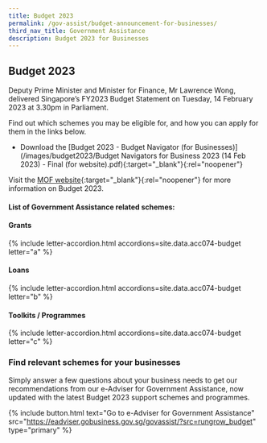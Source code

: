 ```yaml
---
title: Budget 2023
permalink: /gov-assist/budget-announcement-for-businesses/
third_nav_title: Government Assistance
description: Budget 2023 for Businesses
---
```


## Budget 2023

Deputy Prime Minister and Minister for Finance, Mr Lawrence Wong, delivered Singapore’s FY2023 Budget Statement on Tuesday, 14 February 2023 at 3.30pm in Parliament.

Find out which schemes you may be eligible for, and how you can apply for them in the links below.

- Download the [Budget 2023 - Budget Navigator (for Businesses)](/images/budget2023/Budget Navigators for Business 2023 (14 Feb 2023) - Final (for website).pdf){:target="_blank"}{:rel="noopener"} 

Visit the [MOF website](https://www.mof.gov.sg/){:target="_blank"}{:rel="noopener"} for more information on Budget 2023.

#### List of Government Assistance related schemes:

#### Grants

{% include letter-accordion.html accordions=site.data.acc074-budget letter="a" %}

#### Loans

{% include letter-accordion.html accordions=site.data.acc074-budget letter="b" %}

#### Toolkits / Programmes

{% include letter-accordion.html accordions=site.data.acc074-budget letter="c" %}

### Find relevant schemes for your businesses

Simply answer a few questions about your business needs to get our recommendations from our e-Adviser for Government Assistance, now updated with the latest Budget 2023 support schemes and programmes.

{% include button.html text="Go to e-Adviser for Government Assistance" src="https://eadviser.gobusiness.gov.sg/govassist/?src=rungrow_budget" type="primary" %}


<script src="/jquery/jquery.min.js"></script>
<script src="/jquery/bp-menu-new-tab.js"></script>
